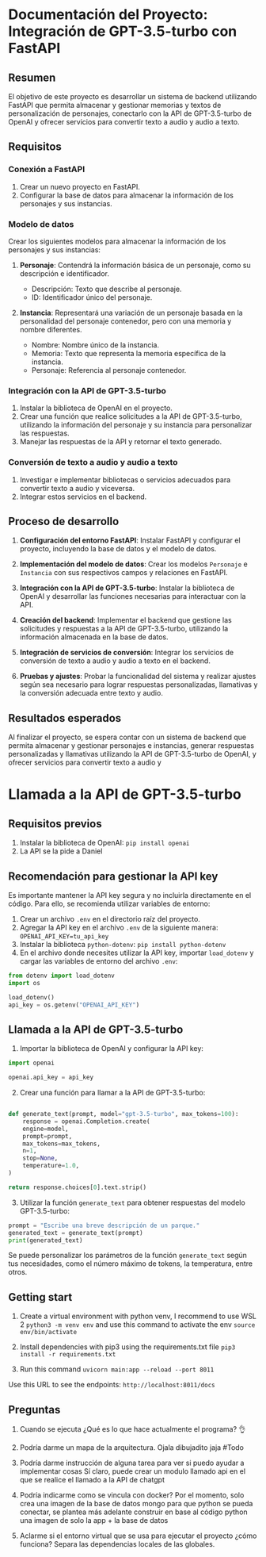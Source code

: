 # Documentación del Proyecto: Integración de GPT-3.5-turbo con FastAPI

## Resumen

El objetivo de este proyecto es desarrollar un sistema de backend utilizando FastAPI que permita almacenar y gestionar memorias y textos de personalización de personajes, conectarlo con la API de GPT-3.5-turbo de OpenAI y ofrecer servicios para convertir texto a audio y audio a texto.

## Requisitos

### Conexión a FastAPI

1. Crear un nuevo proyecto en FastAPI.
2. Configurar la base de datos para almacenar la información de los personajes y sus instancias.

### Modelo de datos

Crear los siguientes modelos para almacenar la información de los personajes y sus instancias:

1. **Personaje**: Contendrá la información básica de un personaje, como su descripción e identificador.
   - Descripción: Texto que describe al personaje.
   - ID: Identificador único del personaje.

2. **Instancia**: Representará una variación de un personaje basada en la personalidad del personaje contenedor, pero con una memoria y nombre diferentes.
   - Nombre: Nombre único de la instancia.
   - Memoria: Texto que representa la memoria específica de la instancia.
   - Personaje: Referencia al personaje contenedor.

### Integración con la API de GPT-3.5-turbo

1. Instalar la biblioteca de OpenAI en el proyecto.
2. Crear una función que realice solicitudes a la API de GPT-3.5-turbo, utilizando la información del personaje y su instancia para personalizar las respuestas.
3. Manejar las respuestas de la API y retornar el texto generado.

### Conversión de texto a audio y audio a texto

1. Investigar e implementar bibliotecas o servicios adecuados para convertir texto a audio y viceversa.
2. Integrar estos servicios en el backend.

## Proceso de desarrollo

1. **Configuración del entorno FastAPI**: Instalar FastAPI y configurar el proyecto, incluyendo la base de datos y el modelo de datos.

2. **Implementación del modelo de datos**: Crear los modelos `Personaje` e `Instancia` con sus respectivos campos y relaciones en FastAPI.

3. **Integración con la API de GPT-3.5-turbo**: Instalar la biblioteca de OpenAI y desarrollar las funciones necesarias para interactuar con la API.

4. **Creación del backend**: Implementar el backend que gestione las solicitudes y respuestas a la API de GPT-3.5-turbo, utilizando la información almacenada en la base de datos.

5. **Integración de servicios de conversión**: Integrar los servicios de conversión de texto a audio y audio a texto en el backend.

6. **Pruebas y ajustes**: Probar la funcionalidad del sistema y realizar ajustes según sea necesario para lograr respuestas personalizadas, llamativas y la conversión adecuada entre texto y audio.

## Resultados esperados

Al finalizar el proyecto, se espera contar con un sistema de backend que permita almacenar y gestionar personajes e instancias, generar respuestas personalizadas y llamativas utilizando la API de GPT-3.5-turbo de OpenAI, y ofrecer servicios para convertir texto a audio y

# Llamada a la API de GPT-3.5-turbo

## Requisitos previos

1. Instalar la biblioteca de OpenAI: `pip install openai`
2. La API se la pide a Daniel

## Recomendación para gestionar la API key

Es importante mantener la API key segura y no incluirla directamente en el código. Para ello, se recomienda utilizar variables de entorno:

1. Crear un archivo `.env` en el directorio raíz del proyecto.
2. Agregar la API key en el archivo `.env` de la siguiente manera: `OPENAI_API_KEY=tu_api_key`
3. Instalar la biblioteca `python-dotenv`: `pip install python-dotenv`
4. En el archivo donde necesites utilizar la API key, importar `load_dotenv` y cargar las variables de entorno del archivo `.env`:

```python
from dotenv import load_dotenv
import os

load_dotenv()
api_key = os.getenv("OPENAI_API_KEY")
```

## Llamada a la API de GPT-3.5-turbo

1. Importar la biblioteca de OpenAI y configurar la API key:

```python
import openai

openai.api_key = api_key
```

2. Crear una función para llamar a la API de GPT-3.5-turbo:

```python

def generate_text(prompt, model="gpt-3.5-turbo", max_tokens=100):
    response = openai.Completion.create(
    engine=model,
    prompt=prompt,
    max_tokens=max_tokens,
    n=1,
    stop=None,
    temperature=1.0,
)

return response.choices[0].text.strip()
```

3. Utilizar la función `generate_text` para obtener respuestas del modelo GPT-3.5-turbo:

```python
prompt = "Escribe una breve descripción de un parque."
generated_text = generate_text(prompt)
print(generated_text)
```

Se puede personalizar los parámetros de la función `generate_text` según tus necesidades, como el número máximo de tokens, la temperatura, entre otros.

## Getting start

1. Create a virtual environment with python venv, I recommend to use WSL 2 `python3 -m venv env` and use this command to activate the env `source env/bin/activate`

2. Install dependencies with pip3 using the requirements.txt file
`pip3 install -r requirements.txt`

3. Run this command
`uvicorn main:app --reload --port 8011`

Use this URL to see the endpoints:
`http://localhost:8011/docs`

## Preguntas

1. Cuando se ejecuta ¿Qué es lo que hace actualmente el programa? 👌

2. Podría darme un mapa de la arquitectura. Ojala dibujadito jaja #Todo

3. Podría darme instrucción de alguna tarea para ver si puedo ayudar a implementar cosas
Sí claro, puede crear un modulo llamado api en el que se realice el llamado a la API de chatgpt

4. Podría indicarme como se vincula con docker?
Por el momento, solo crea una imagen de la base de datos mongo para que python se pueda conectar,
se plantea más adelante construir en base al código python una imagen de solo la app + la base de datos

5. Aclarme si el entorno virtual que se usa para ejecutar el proyecto ¿cómo funciona?
Separa las dependencias locales de las globales.
